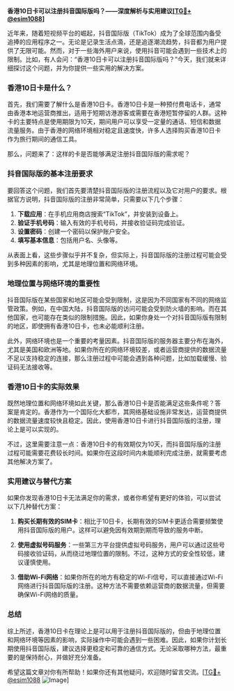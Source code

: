 **香港10日卡可以注册抖音国际版吗？——深度解析与实用建议[[TG💪+ @esim1088](https://t.me/s/esim1088)]**

近年来，随着短视频平台的崛起，抖音国际版（TikTok）成为了全球范围内备受追捧的应用程序之一。无论是记录生活点滴，还是追逐潮流趋势，抖音都为用户提供了无限可能。然而，对于一些海外用户来说，使用抖音可能会遇到一些技术上的限制。比如，有人会问：“香港10日卡可以注册抖音国际版吗？”今天，我们就来详细探讨这个问题，并为你提供一些实用的解决方案。

### 香港10日卡是什么？

首先，我们需要了解什么是香港10日卡。香港10日卡是一种预付费电话卡，通常由香港本地运营商推出，适用于短期访港游客或需要在香港短暂停留的人群。这种卡的主要特点是使用期限为10天，期间用户可以享受一定量的通话、短信和数据流量服务。由于香港的网络环境相对稳定且速度快，许多人选择购买香港10日卡作为旅行期间的通信工具。

那么，问题来了：这样的卡是否能够满足注册抖音国际版的需求呢？

### 抖音国际版的基本注册要求

要回答这个问题，我们首先要清楚抖音国际版的注册流程以及它对用户的要求。根据官方说明，抖音国际版的注册非常简单，只需要以下几个步骤：

1. **下载应用**：在手机应用商店搜索“TikTok”，并安装到设备上。
2. **验证手机号码**：输入有效的手机号码，并接收验证码完成验证。
3. **设置密码**：创建一个密码以保护账户安全。
4. **填写基本信息**：包括用户名、头像等。

从表面上看，这些步骤似乎并不复杂，但实际上，抖音国际版的注册过程可能会受到多种因素的影响，尤其是地理位置和网络环境。

### 地理位置与网络环境的重要性

抖音国际版在某些国家和地区可能会受到限制，这是因为不同国家有不同的网络监管政策。例如，在中国大陆，抖音国际版的访问可能会受到防火墙的影响。而在其他国家，也可能存在类似的限制措施。因此，如果你身处一个对抖音国际版有限制的地区，即使拥有香港10日卡，也未必能顺利注册。

此外，网络环境也是一个重要的考量因素。抖音国际版的服务器主要分布在海外，尤其是美国和欧洲等地。如果你所在的网络环境较差，或者运营商提供的数据流量不足以支持稳定的连接，那么注册过程中可能会遇到各种问题，比如加载缓慢、验证码无法接收等。

### 香港10日卡的实际效果

既然地理位置和网络环境如此关键，那么香港10日卡是否能满足这些条件呢？答案是肯定的。香港作为一个国际化大都市，其网络基础设施非常发达，运营商提供的数据流量速度较快且稳定。因此，使用香港10日卡进行抖音国际版的注册，理论上是可以实现的。

不过，这里需要注意一点：香港10日卡的有效期仅为10天，而抖音国际版的注册过程可能需要花费较长时间。如果你在这段时间内未能顺利完成注册，就需要考虑其他解决方案了。

### 实用建议与替代方案

如果你发现香港10日卡无法满足你的需求，或者你希望有更好的体验，可以尝试以下几种替代方案：

1. **购买长期有效的SIM卡**：相比于10日卡，长期有效的SIM卡更适合需要频繁使用抖音国际版的用户。这样可以避免因有效期到期而导致的服务中断。
   
2. **使用虚拟号码服务**：一些第三方平台提供虚拟号码服务，用户可以通过这些号码接收验证码，从而绕过地理位置的限制。不过，这种方式的安全性较低，建议谨慎使用。

3. **借助Wi-Fi网络**：如果你所在的地方有稳定的Wi-Fi信号，可以直接通过Wi-Fi网络进行抖音国际版的注册。这种方法不需要依赖运营商的数据流量，但需要确保Wi-Fi网络的质量。

### 总结

综上所述，香港10日卡在理论上是可以用于注册抖音国际版的，但由于地理位置和网络环境等因素的影响，实际操作中可能会遇到一些困难。因此，如果你计划长期使用抖音国际版，建议选择更稳定和可靠的通信方式。无论采取哪种方法，最重要的是保持耐心，并做好充分准备。

希望这篇文章对你有所帮助！如果你还有其他疑问，欢迎随时留言交流。[[TG💪+ @esim1088](https://t.me/s/esim1088) ![Image](https://i.postimg.cc/4NQfJmqS/Snipaste-2025-05-13-00-14-12.png)]